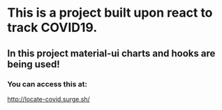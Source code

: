 # This is a project built upon react to track COVID19.

## In this project material-ui charts and hooks are being used!

### You can access this at:
http://locate-covid.surge.sh/
